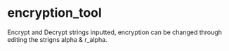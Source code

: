 # encryption_tool
Encrypt and Decrypt strings inputted, encryption can be changed through editing the strigns alpha &amp; r_alpha.
